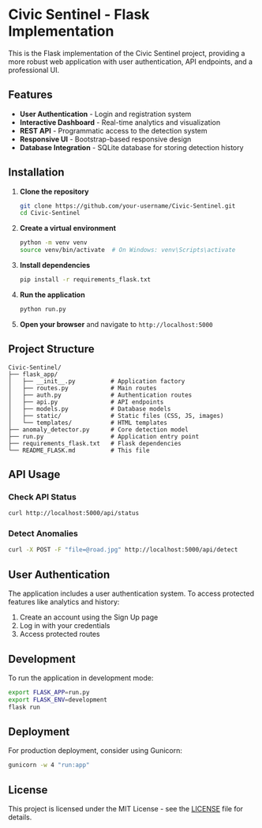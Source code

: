 # Civic Sentinel - Flask Implementation

This is the Flask implementation of the Civic Sentinel project, providing a more robust web application with user authentication, API endpoints, and a professional UI.

## Features

- **User Authentication** - Login and registration system
- **Interactive Dashboard** - Real-time analytics and visualization
- **REST API** - Programmatic access to the detection system
- **Responsive UI** - Bootstrap-based responsive design
- **Database Integration** - SQLite database for storing detection history

## Installation

1. **Clone the repository**
   ```bash
   git clone https://github.com/your-username/Civic-Sentinel.git
   cd Civic-Sentinel
   ```

2. **Create a virtual environment**
   ```bash
   python -m venv venv
   source venv/bin/activate  # On Windows: venv\Scripts\activate
   ```

3. **Install dependencies**
   ```bash
   pip install -r requirements_flask.txt
   ```

4. **Run the application**
   ```bash
   python run.py
   ```

5. **Open your browser** and navigate to `http://localhost:5000`

## Project Structure

```
Civic-Sentinel/
├── flask_app/
│   ├── __init__.py          # Application factory
│   ├── routes.py            # Main routes
│   ├── auth.py              # Authentication routes
│   ├── api.py               # API endpoints
│   ├── models.py            # Database models
│   ├── static/              # Static files (CSS, JS, images)
│   └── templates/           # HTML templates
├── anomaly_detector.py      # Core detection model
├── run.py                   # Application entry point
├── requirements_flask.txt   # Flask dependencies
└── README_FLASK.md          # This file
```

## API Usage

### Check API Status

```bash
curl http://localhost:5000/api/status
```

### Detect Anomalies

```bash
curl -X POST -F "file=@road.jpg" http://localhost:5000/api/detect
```

## User Authentication

The application includes a user authentication system. To access protected features like analytics and history:

1. Create an account using the Sign Up page
2. Log in with your credentials
3. Access protected routes

## Development

To run the application in development mode:

```bash
export FLASK_APP=run.py
export FLASK_ENV=development
flask run
```

## Deployment

For production deployment, consider using Gunicorn:

```bash
gunicorn -w 4 "run:app"
```

## License

This project is licensed under the MIT License - see the [LICENSE](LICENSE) file for details.